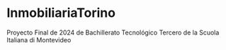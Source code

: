 # InmobiliariaTorino
Proyecto Final de 2024 de Bachillerato Tecnológico Tercero de la Scuola Italiana di Montevideo

